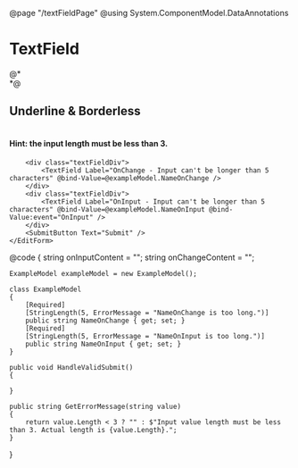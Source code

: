 ﻿@page "/textFieldPage"
@using System.ComponentModel.DataAnnotations

<h1>TextField</h1>

<Demo Header="Basic TextField" Key="0" MetadataPath="TextFieldPage">
    <div class="textFieldDiv">
        <TextField Label="TextField" />
    </div>
    <div class="textFieldDiv">
        <TextField Label="TextField with PostalCode autocomplete" AutoComplete="AutoComplete.PostalCode" />
    </div>
    <div class="textFieldDiv">
        <TextField Label="TextField Password" InputType="InputType.Password" />
    </div>
    <div class="textFieldDiv">
        <TextField Label="TextField Disabled" Disabled="true" />
    </div>
    <div class="textFieldDiv">
        <TextField Label="TextField Readonly" ReadOnly="true" />
    </div>
    <div class="textFieldDiv">
        <TextField Label="TextField Required" Required="true" />
    </div>
    <div class="textFieldDiv">
        <TextField Label="TextField w/ Icon" IconName="Home" />
    </div>
    <div class="textFieldDiv">
        <TextField Required="true" />
    </div>
    <div class="textFieldDiv">
        <TextField Label="With Error" ErrorMessage="there is an error" />
    </div>
    @*<div class="textFieldDiv">
            <TextField Label="With Input Mask" MaskChar="+" />
        </div>*@
    <div class="textFieldDiv">
        <TextField Label="With Placeholder" Placeholder="placeholder text" />
    </div>
    <div class="textFieldDiv">
        <TextField Label="Disabled Placeholder" Placeholder="placeholder text" Disabled="true" />
    </div>
    <div class="textFieldDiv">
        <TextField Label="Disabled Placeholder" Placeholder="placeholder text" Disabled="true" />
    </div>
</Demo>

<Demo Header="TextField with prefix and/or suffix" Key="1" MetadataPath="TextFieldPage">
    <div class="textFieldDiv">
        <TextField Label="With Prefix (text only)" Prefix="https://" />
    </div>
    <div class="textFieldDiv">
        <TextField Label="With PrefixContent (custom content)">
            <PrefixContent>
                <Icon IconName="Add" />
            </PrefixContent>
        </TextField>
    </div>
    <div class="textFieldDiv">
        <TextField Label="With Suffix (text only)" Suffix="bananas" />
    </div>
    <div class="textFieldDiv">
        <TextField Label="With SuffixContent (custom content)">
            <SuffixContent>
                <Icon IconName="Home" />
            </SuffixContent>
        </TextField>
    </div>
    <div class="textFieldDiv">
        <TextField Label="With Prefix & Suffix" Prefix="Dr." Suffix="Esquire" />
    </div>
</Demo>

<Demo Header="TextField with no labels" Key="2" MetadataPath="TextFieldPage">
    <div class="textFieldDiv">
        <TextField Required="true" />
    </div>
    <div class="textFieldDiv">
        <TextField Underlined="true" />
    </div>
    <div class="textFieldDiv">
        <TextField Disabled="true" />
    </div>
</Demo>


<Demo Header="Multiline TextField" Key="3" MetadataPath="TextFieldPage">
    <div class="textFieldDiv">
        <TextField Label="TextField Multiline" Multiline="true" />
    </div>
    <div class="textFieldDiv">
        <TextField Label="TextField Multiline Required" Multiline="true" Required="true" />
    </div>
    <div class="textFieldDiv">
        <TextField Label="TextField Multiline Disabled" Multiline="true" Disabled="true" />
    </div>
    <div class="textFieldDiv">
        <TextField Label="Not resizable" Multiline="true" Resizable="false" />
    </div>
    <div class="textFieldDiv">
        <TextField Label="Auto-adjusting height" Multiline="true" AutoAdjustHeight="true" />
    </div>
</Demo>

<Demo Header="Underline &amp; Borderless TextField" Key="4" MetadataPath="TextFieldPage">
    <h2>Underline &amp; Borderless</h2>
    <div class="textFieldDiv">
        <TextField Label="TextField Underlined" Underlined="true" />
    </div>
    <div class="textFieldDiv">
        <TextField Label="TextField Underlined Disabled" Underlined="true" Disabled="true" />
    </div>
    <div class="textFieldDiv">
        <TextField Label="TextField Underlined Required" Underlined="true" Required="true" />
    </div>
    <div class="textFieldDiv">
        <TextField Label="TextField Borderless" Borderless="true" />
    </div>
    <div class="textFieldDiv">
        <TextField Label="TextField Multiline Borderless" Multiline="true" Borderless="true" />
    </div>
</Demo>

<Demo Header="Binding Modes" Key="5" MetadataPath="TextFieldPage">
    <div class="textFieldDiv" style="display:flex; flex-direction: row">
        <TextField Label="TextField OnInput 1" @bind-Value=@onInputContent @bind-Value:event="OnInput" OnGetErrorMessage="GetErrorMessage" />
        <TextField Label="TextField OnInput 2" Value=@onInputContent />
    </div>
    <div class="textFieldDiv" style="display:flex; flex-direction: row">
        <TextField Label="TextField OnChange 1" @bind-Value=@onChangeContent @bind-Value:event="OnChange" OnGetErrorMessage="GetErrorMessage" />
        <TextField Label="TextField OnChange 2" Value=@onChangeContent />
    </div>
</Demo>

<Demo Header="TextField Error Message Variations" Key="6" MetadataPath="TextFieldPage">
    <h4>Hint: the input length must be less than 3.</h4>
    <div class="textFieldDiv">
        <TextField Label="String-based validation" OnGetErrorMessage="GetErrorMessage" />
    </div>
    <div class="textFieldDiv">
        <TextField Label="String-based validation on render" DefaultValue="Shows an error message on render" OnGetErrorMessage="GetErrorMessage" />
    </div>
    <div class="textFieldDiv">
        <TextField Label="String-based validation only on change" DefaultValue="Validates only on input change, not on first render" OnGetErrorMessage="GetErrorMessage" ValidateOnLoad="false" />
    </div>
    <div class="textFieldDiv">
        <TextField Label="both description and error message" DefaultValue="shows description and error message on render" Description="field description" OnGetErrorMessage="GetErrorMessage" />
    </div>
    <div class="textFieldDiv">
        <TextField Label="deferred string-based validation" Placeholder="validates after user stops typing for 2 seconds" DeferredValidationTime="2000" OnGetErrorMessage="GetErrorMessage" />
    </div>
    <div class="textFieldDiv">
        <TextField Label="validates only on focus and blur" Placeholder="validates only on input focus and blur" ValidateOnFocusIn="true" ValidateOnFocusOut="true" OnGetErrorMessage="GetErrorMessage" />
    </div>
    <div class="textFieldDiv">
        <TextField Label="validates only on blur" Placeholder="validates only on blur" ValidateOnFocusOut="true" OnGetErrorMessage="GetErrorMessage" />
    </div>
    <div class="textFieldDiv">
        <TextField Label="underlined field " DefaultValue="this value is too long" Underlined="true" OnGetErrorMessage="GetErrorMessage" />
    </div>
    <div class="textFieldDiv">
        <TextField Label="uses the errormessage property to set an error state" Placeholder="this field always has an error" ErrorMessage="this is a statically set error message" />
    </div>
</Demo>

<Demo Header="Validation using Blazor's InputBase<string> and EditForm" Key="7" MetadataPath="TextFieldPage">
    <EditForm Model=@exampleModel OnValidSubmit=@HandleValidSubmit>
        <DataAnnotationsValidator />
        <FluentUIValidationSummary />

        <div class="textFieldDiv">
            <TextField Label="OnChange - Input can't be longer than 5 characters" @bind-Value=@exampleModel.NameOnChange />
        </div>
        <div class="textFieldDiv">
            <TextField Label="OnInput - Input can't be longer than 5 characters" @bind-Value=@exampleModel.NameOnInput @bind-Value:event="OnInput" />
        </div>
        <SubmitButton Text="Submit" />
    </EditForm>
</Demo>

@code {
    string onInputContent = "";
    string onChangeContent = "";

    ExampleModel exampleModel = new ExampleModel();

    class ExampleModel
    {
        [Required]
        [StringLength(5, ErrorMessage = "NameOnChange is too long.")]
        public string NameOnChange { get; set; }
        [Required]
        [StringLength(5, ErrorMessage = "NameOnInput is too long.")]
        public string NameOnInput { get; set; }
    }

    public void HandleValidSubmit()
    {

    }

    public string GetErrorMessage(string value)
    {
        return value.Length < 3 ? "" : $"Input value length must be less than 3. Actual length is {value.Length}.";
    }
}
